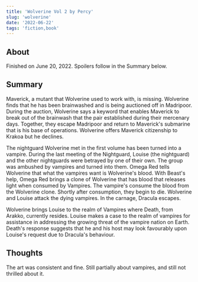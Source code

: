 ```yaml
---
title: 'Wolverine Vol 2 by Percy'
slug: 'wolverine'
date: '2022-06-22'
tags: 'fiction,book'
---
```


## About

Finished on June 20, 2022.  Spoilers follow in the Summary below.

## Summary

Maverick, a mutant that Wolverine used to work with, is missing. Wolverine finds that he has been brainwashed and is being auctioned off in Madripoor.  During the auction, Wolverine says a keyword that enables Maverick to break out of the brainwash that the pair established during their mercenary days.  Together, they escape Madripoor and return to Maverick's submarine that is his base of operations.  Wolverine offers Maverick citizenship to Krakoa but he declines.  

The nightguard Wolverine met in the first volume has been turned into a vampire.  During the last meeting of the Nightguard, Louise (the nightguard) and the other nightguards were betrayed by one of their own.  The group was ambushed by vampires and turned into them.  Omega Red tells Wolverine that what the vampires want is Wolverine's blood.  With Beast's help, Omega Red brings a clone of Wolverine that has blood that releases light when consumed by Vampires.  The vampire's consume the blood from the Wolverine clone.  Shortly after consumption, they begin to die.  Wolverine and Louise attack the dying vampires.  In the carnage, Dracula escapes.

Wolverine brings Louise to the realm of Vampires where Death, from Arakko, currently resides.  Louise makes a case to the realm of vampires for assistance in addressing the growing threat of the vampire nation on Earth.  Death's response suggests that he and his host may look favourably upon Louise's request due to Dracula's behaviour.

## Thoughts

The art was consistent and fine.  Still partially about vampires, and still not thrilled about it.
